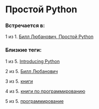 # Простой Python

### Встречается в:

1 из 1. [Билл Любанович, Простой Python](../Книги/Программирование/Билл%20Любанович%20-%20Простой%20Python.md)


### Близкие теги:

1 из 5. [Introducing Python](../__tags/introducing_python.md)

2 из 5. [Билл Любанович](../__tags/bill_lybanovich.md)

3 из 5. [книги](../__tags/knigi.md)

4 из 5. [книги по программированию](../__tags/knigi_po_programmirovaniy.md)

5 из 5. [программирование](../__tags/programmirovanie.md)

